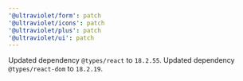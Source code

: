 ```yaml
---
'@ultraviolet/form': patch
'@ultraviolet/icons': patch
'@ultraviolet/plus': patch
'@ultraviolet/ui': patch
---
```


Updated dependency `@types/react` to `18.2.55`.
Updated dependency `@types/react-dom` to `18.2.19`.
